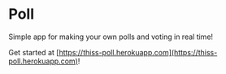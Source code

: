 # Poll

Simple app for making your own polls and voting in real time!

Get started at [https://thiss-poll.herokuapp.com](https://thiss-poll.herokuapp.com)!
